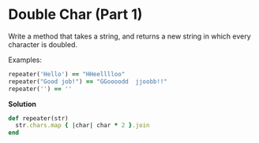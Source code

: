 # Double Char (Part 1)

Write a method that takes a string, and returns a new string in which every character is doubled.

Examples:

```ruby
repeater('Hello') == "HHeelllloo"
repeater("Good job!") == "GGoooodd  jjoobb!!"
repeater('') == ''
```

**Solution**

```ruby
def repeater(str)
  str.chars.map { |char| char * 2 }.join
end
```


